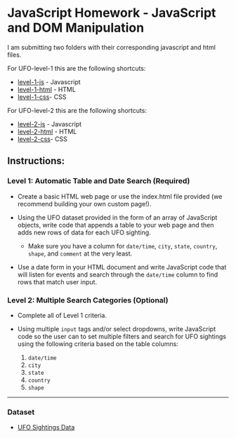 # JavaScript Homework - JavaScript and DOM Manipulation

I am submitting two folders with their corresponding javascript and html files. 


For UFO-level-1 this are the following shortcuts: 

* [level-1-js](UFO-level-1/static/js/data.js) -  Javascript
* [level-1-html](UFO-level-1/index.html) - HTML
* [level-1-css](UFO-level-1/static/css/style.css)- CSS

For UFO-level-2 this are the following shortcuts: 

* [level-2-js](UFO-level-2/static/js/data.js) -  Javascript
* [level-2-html](UFO-level-2/index.html) - HTML
* [level-2-css](UFO-level-2/static/css/style.css)- CSS

## Instructions:
### Level 1: Automatic Table and Date Search (Required)

* Create a basic HTML web page or use the index.html file provided (we recommend building your own custom page!).

* Using the UFO dataset provided in the form of an array of JavaScript objects, write code that appends a table to your web page and then adds new rows of data for each UFO sighting.

  * Make sure you have a column for `date/time`, `city`, `state`, `country`, `shape`, and `comment` at the very least.

* Use a date form in your HTML document and write JavaScript code that will listen for events and search through the `date/time` column to find rows that match user input.

### Level 2: Multiple Search Categories (Optional)

* Complete all of Level 1 criteria.

* Using multiple `input` tags and/or select dropdowns, write JavaScript code so the user can to set multiple filters and search for UFO sightings using the following criteria based on the table columns:

  1. `date/time`
  2. `city`
  3. `state`
  4. `country`
  5. `shape`

- - -

### Dataset

* [UFO Sightings Data](UFO-level-1/static/js/data.js)
